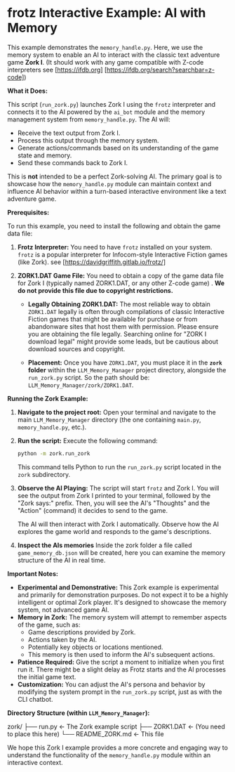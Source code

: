 # frotz Interactive Example: AI with Memory

This example demonstrates the `memory_handle.py`.  Here, we use the memory system to enable an AI to interact with the classic text adventure game **Zork I**. (It should work with any game compatible with Z-code interpreters see [https://ifdb.org] [https://ifdb.org/search?searchbar=z-code])

**What it Does:**

This script (`run_zork.py`) launches Zork I using the `frotz` interpreter and connects it to the AI powered by the `ai_bot` module and the memory management system from `memory_handle.py`.  The AI will:

*   Receive the text output from Zork I.
*   Process this output through the memory system.
*   Generate actions/commands based on its understanding of the game state and memory.
*   Send these commands back to Zork I.

This is **not** intended to be a perfect Zork-solving AI. The primary goal is to showcase how the `memory_handle.py` module can maintain context and influence AI behavior within a turn-based interactive environment like a text adventure game.

**Prerequisites:**

To run this example, you need to install the following and obtain the game data file:

1.  **Frotz Interpreter:**  You need to have `frotz` installed on your system. `frotz` is a popular interpreter for Infocom-style Interactive Fiction games (like Zork). see [https://davidgriffith.gitlab.io/frotz/]

2.  **ZORK1.DAT Game File:** You need to obtain a copy of the game data file for Zork I (typically named ZORK1.DAT, or any other Z-code game) .  **We do not provide this file due to copyright restrictions.**

    *   **Legally Obtaining ZORK1.DAT:**  The most reliable way to obtain `ZORK1.DAT` legally is often through compilations of classic Interactive Fiction games that might be available for purchase or from abandonware sites that host them with permission.  Please ensure you are obtaining the file legally.  Searching online for "ZORK I download legal" might provide some leads, but be cautious about download sources and copyright. 

    *   **Placement:** Once you have `ZORK1.DAT`, you must place it in the **`zork` folder** within the `LLM_Memory_Manager` project directory, alongside the `run_zork.py` script.  So the path should be: `LLM_Memory_Manager/zork/ZORK1.DAT`.

**Running the Zork Example:**

1.  **Navigate to the project root:** Open your terminal and navigate to the main `LLM_Memory_Manager` directory (the one containing `main.py`, `memory_handle.py`, etc.).

2.  **Run the script:** Execute the following command:

    ```bash
    python -m zork.run_zork
    ```

    This command tells Python to run the `run_zork.py` script located in the `zork` subdirectory.

3.  **Observe the AI Playing:** The script will start `frotz` and Zork I. You will see the output from Zork I printed to your terminal, followed by the "Zork says:" prefix. Then, you will see the AI's "Thoughts" and the "Action" (command) it decides to send to the game.

    The AI will then interact with Zork I automatically. Observe how the AI explores the game world and responds to the game's descriptions.

4. **Inspect the AIs memories** Inside the zork folder a file called `game_memory_db.json` will be created, here you can examine the memory structure of the AI in real time.

**Important Notes:**

*   **Experimental and Demonstrative:** This Zork example is experimental and primarily for demonstration purposes.  Do not expect it to be a highly intelligent or optimal Zork player.  It's designed to showcase the memory system, not advanced game AI.
*   **Memory in Zork:** The memory system will attempt to remember aspects of the game, such as:
    *   Game descriptions provided by Zork.
    *   Actions taken by the AI.
    *   Potentially key objects or locations mentioned.
    *   This memory is then used to inform the AI's subsequent actions.
*   **Patience Required:** Give the script a moment to initialize when you first run it. There might be a slight delay as Frotz starts and the AI processes the initial game text.
*   **Customization:** You can adjust the AI's persona and behavior by modifying the system prompt in the `run_zork.py` script, just as with the CLI chatbot.

**Directory Structure (within `LLM_Memory_Manager`):**

zork/
├── run.py <- The Zork example script
├── ZORK1.DAT <- (You need to place this here)
└── README_ZORK.md <- This file




We hope this Zork I example provides a more concrete and engaging way to understand the functionality of the `memory_handle.py` module within an interactive context.
